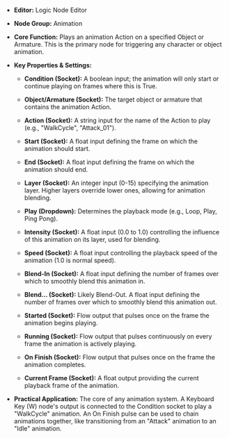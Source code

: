 - **Editor:** Logic Node Editor
    
- **Node Group:** Animation
    
- **Core Function:** Plays an animation Action on a specified Object or Armature. This is the primary node for triggering any character or object animation.
    
- **Key Properties & Settings:**
    
    - **Condition (Socket):** A boolean input; the animation will only start or continue playing on frames where this is True.
        
    - **Object/Armature (Socket):** The target object or armature that contains the animation Action.
        
    - **Action (Socket):** A string input for the name of the Action to play (e.g., "WalkCycle", "Attack_01").
        
    - **Start (Socket):** A float input defining the frame on which the animation should start.
        
    - **End (Socket):** A float input defining the frame on which the animation should end.
        
    - **Layer (Socket):** An integer input (0-15) specifying the animation layer. Higher layers override lower ones, allowing for animation blending.
        
    - **Play (Dropdown):** Determines the playback mode (e.g., Loop, Play, Ping Pong).
        
    - **Intensity (Socket):** A float input (0.0 to 1.0) controlling the influence of this animation on its layer, used for blending.
        
    - **Speed (Socket):** A float input controlling the playback speed of the animation (1.0 is normal speed).
        
    - **Blend-In (Socket):** A float input defining the number of frames over which to smoothly blend this animation in.
        
    - **Blend... (Socket):** Likely Blend-Out. A float input defining the number of frames over which to smoothly blend this animation out.
        
    - **Started (Socket):** Flow output that pulses once on the frame the animation begins playing.
        
    - **Running (Socket):** Flow output that pulses continuously on every frame the animation is actively playing.
        
    - **On Finish (Socket):** Flow output that pulses once on the frame the animation completes.
        
    - **Current Frame (Socket):** A float output providing the current playback frame of the animation.
        
- **Practical Application:** The core of any animation system. A Keyboard Key (W) node's output is connected to the Condition socket to play a "WalkCycle" animation. An On Finish pulse can be used to chain animations together, like transitioning from an "Attack" animation to an "Idle" animation.